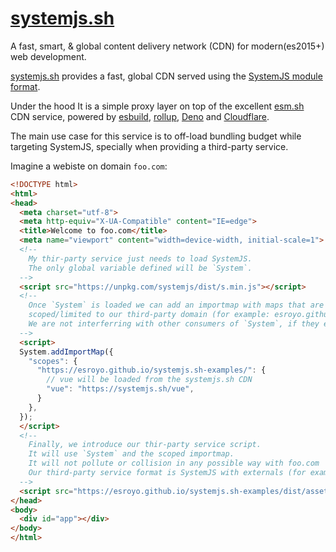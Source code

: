 # [systemjs.sh](https://systemjs.sh) 
A fast, smart, &amp; global content delivery network (CDN) for modern(es2015+) web development.

[systemjs.sh](https://systemjs.sh) provides a fast, global CDN served using the [SystemJS module format](https://github.com/systemjs/systemjs/blob/main/docs/system-register.md).

Under the hood It is a simple proxy layer on top of the excellent [esm.sh](https://esm.sh) CDN service, powered by [esbuild](https://esbuild.github.io/), [rollup](https://rollupjs.org/), [Deno](https://deno.com) and [Cloudflare](https://cloudflare.com).

The main use case for this service is to off-load bundling budget while targeting SystemJS, specially when providing a third-party service.

Imagine a webiste on domain `foo.com`:

```html
<!DOCTYPE html>
<html>
<head>
  <meta charset="utf-8">
  <meta http-equiv="X-UA-Compatible" content="IE=edge">
  <title>Welcome to foo.com</title>
  <meta name="viewport" content="width=device-width, initial-scale=1">
  <!--
    My thir-party service just needs to load SystemJS.
    The only global variable defined will be `System`.
  -->
  <script src="https://unpkg.com/systemjs/dist/s.min.js"></script>
  <!--
    Once `System` is loaded we can add an importmap with maps that are
    scoped/limited to our third-party domain (for example: esroyo.github.io).
    We are not interferring with other consumers of `System`, if they exist.
  -->
  <script>
  System.addImportMap({
    "scopes": {
      "https://esroyo.github.io/systemjs.sh-examples/": {
        // vue will be loaded from the systemjs.sh CDN
        "vue": "https://systemjs.sh/vue",
      }
    },
  });
  </script>
  <!--
    Finally, we introduce our thir-party service script.
    It will use `System` and the scoped importmap.
    It will not pollute or collision in any possible way with foo.com
    Our third-party service format is SystemJS with externals (for example "vue").
  -->
  <script src="https://esroyo.github.io/systemjs.sh-examples/dist/assets/index.js"></script>
</head>
<body>
  <div id="app"></div>
</body>
</html>
```
